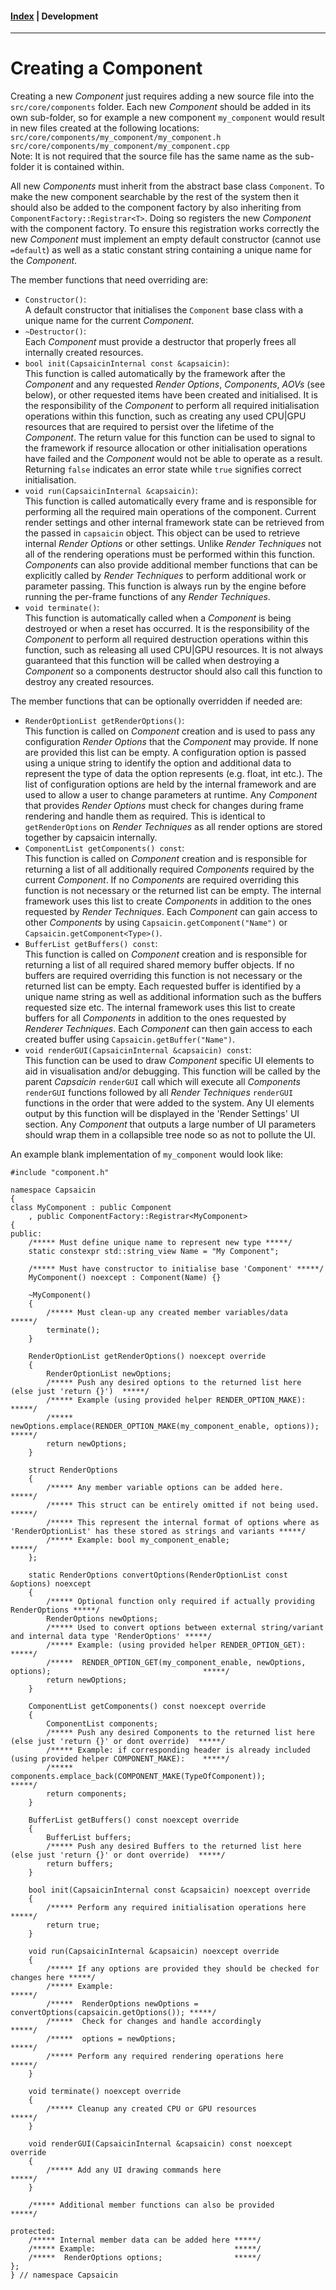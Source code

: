 #### [Index](../index.md) | Development

-----------------------

# Creating a Component

Creating a new *Component* just requires adding a new source file into the `src/core/components` folder.
Each new *Component* should be added in its own sub-folder, so for example a new component `my_component` would result in new files created at the following locations:\
`src/core/components/my_component/my_component.h`\
`src/core/components/my_component/my_component.cpp`\
Note: It is not required that the source file has the same name as the sub-folder it is contained within.

All new *Components* must inherit from the abstract base class `Component`. To make the new component searchable by the rest of the system then it should also be added to the component factory by also inheriting from `ComponentFactory::Registrar<T>`. Doing so registers the new *Component* with the component factory. To ensure this registration works correctly the new *Component* must implement an empty default constructor (cannot use `=default`) as well as a static constant string containing a unique name for the *Component*.

The member functions that need overriding are:
- `Constructor()`:\
 A default constructor that initialises the `Component` base class with a unique name for the current *Component*.
- `~Destructor()`:\
 Each *Component* must provide a destructor that properly frees all internally created resources.
- `bool init(CapsaicinInternal const &capsaicin)`:\
 This function is called automatically by the framework after the *Component* and any requested *Render Options*, *Components*, *AOVs* (see below), or other requested items have been created and initialised. It is the responsibility of the *Component* to perform all required initialisation operations within this function, such as creating any used CPU|GPU resources that are required to persist over the lifetime of the *Component*. The return value for this function can be used to signal to the framework if resource allocation or other initialisation operations have failed and the *Component* would not be able to operate as a result. Returning `false` indicates an error state while `true` signifies correct initialisation.
- `void run(CapsaicinInternal &capsaicin)`:\
 This function is called automatically every frame and is responsible for performing all the required main operations of the component. Current render settings and other internal framework state can be retrieved from the passed in `capsaicin` object. This object can be used to retrieve internal *Render Options* or other settings. Unlike *Render Techniques* not all of the rendering operations must be performed within this function. *Components* can also provide additional member functions that can be explicitly called by *Render Techniques* to perform additional work or parameter passing. This function is always run by the engine before running the per-frame functions of any *Render Techniques*.
- `void terminate()`:\
 This function is automatically called when a *Component* is being destroyed or when a reset has occurred. It is the responsibility of the *Component* to perform all required destruction operations within this function, such as releasing all used CPU|GPU resources. It is not always guaranteed that this function will be called when destroying a *Component* so a components destructor should also call this function to destroy any created resources.

The member functions that can be optionally overridden if needed are:
- `RenderOptionList getRenderOptions()`:\
 This function is called on *Component* creation and is used to pass any configuration *Render Options* that the *Component* may provide. If none are provided this list can be empty. A configuration option is passed using a unique string to identify the option and additional data to represent the type of data the option represents (e.g. float, int etc.). The list of configuration options are held by the internal framework and are used to allow a user to change parameters at runtime. Any *Component* that provides *Render Options* must check for changes during frame rendering and handle them as required. This is identical to `getRenderOptions` on *Render Techniques* as all render options are stored together by capsaicin internally.
- `ComponentList getComponents() const`:\
 This function is called on *Component* creation and is responsible for returning a list of all additionally required *Components* required by the current *Component*. If no *Components* are required overriding this function is not necessary or the returned list can be empty. The internal framework uses this list to create *Components* in addition to the ones requested by *Render Techniques*. Each *Component* can gain access to other *Components* by using `Capsaicin.getComponent("Name")` or `Capsaicin.getComponent<Type>()`.
- `BufferList getBuffers() const`:\
 This function is called on *Component* creation and is responsible for returning a list of all required shared memory buffer objects. If no buffers are required overriding this function is not necessary or the returned list can be empty. Each requested buffer is identified by a unique name string as well as additional information such as the buffers requested size etc. The internal framework uses this list to create buffers for all *Components* in addition to the ones requested by *Renderer Techniques*. Each *Component* can then gain access to each created buffer using `Capsaicin.getBuffer("Name")`.
- `void renderGUI(CapsaicinInternal &capsaicin) const`:\
 This function can be used to draw *Component* specific UI elements to aid in visualisation and/or debugging. This function will be called by the parent *Capsaicin* `renderGUI` call which will execute all *Components* `renderGUI` functions followed by all *Render Techniques* `renderGUI` functions in the order that were added to the system. Any UI elements output by this function will be displayed in the 'Render Settings' UI section. Any *Component* that outputs a large number of UI parameters should wrap them in a collapsible tree node so as not to pollute the UI.

An example blank implementation of `my_component` would look like:
```
#include "component.h"

namespace Capsaicin
{
class MyComponent : public Component
	, public ComponentFactory::Registrar<MyComponent>
{
public:
	/***** Must define unique name to represent new type *****/
    static constexpr std::string_view Name = "My Component";

	/***** Must have constructor to initialise base 'Component' *****/
    MyComponent() noexcept : Component(Name) {}

    ~MyComponent()
    {
        /***** Must clean-up any created member variables/data               *****/
		terminate();
    }

    RenderOptionList getRenderOptions() noexcept override
    {
        RenderOptionList newOptions;
        /***** Push any desired options to the returned list here (else just 'return {}')  *****/
        /***** Example (using provided helper RENDER_OPTION_MAKE):                         *****/
        /*****  newOptions.emplace(RENDER_OPTION_MAKE(my_component_enable, options));      *****/
        return newOptions;
    }

    struct RenderOptions
    {
        /***** Any member variable options can be added here.         *****/
        /***** This struct can be entirely omitted if not being used. *****/
        /***** This represent the internal format of options where as 'RenderOptionList' has these stored as strings and variants *****/
		/***** Example: bool my_component_enable;                     *****/
    };

    static RenderOptions convertOptions(RenderOptionList const &options) noexcept
    {
        /***** Optional function only required if actually providing RenderOptions *****/
        RenderOptions newOptions;
        /***** Used to convert options between external string/variant and internal data type 'RenderOptions' *****/
        /***** Example: (using provided helper RENDER_OPTION_GET):                                            *****/
        /*****  RENDER_OPTION_GET(my_component_enable, newOptions, options);                                  *****/
        return newOptions;
    }
	
	ComponentList getComponents() const noexcept override
	{
        ComponentList components;
        /***** Push any desired Components to the returned list here (else just 'return {}' or dont override)  *****/
        /***** Example: if corresponding header is already included (using provided helper COMPONENT_MAKE):    *****/
        /*****  components.emplace_back(COMPONENT_MAKE(TypeOfComponent));                                      *****/
        return components;
	}

    BufferList getBuffers() const noexcept override
    {
        BufferList buffers;
        /***** Push any desired Buffers to the returned list here (else just 'return {}' or dont override)  *****/
        return buffers;
    }
	
	bool init(CapsaicinInternal const &capsaicin) noexcept override
	{
        /***** Perform any required initialisation operations here          *****/
		return true;
	}

    void run(CapsaicinInternal &capsaicin) noexcept override
    {
		/***** If any options are provided they should be checked for changes here *****/
		/***** Example:                                                            *****/
		/*****  RenderOptions newOptions = convertOptions(capsaicin.getOptions()); *****/
        /*****  Check for changes and handle accordingly                           *****/
        /*****  options = newOptions;                                              *****/
        /***** Perform any required rendering operations here                      *****/
    }
	
	void terminate() noexcept override
	{
        /***** Cleanup any created CPU or GPU resources                     *****/
	}

	void renderGUI(CapsaicinInternal &capsaicin) const noexcept override
	{
        /***** Add any UI drawing commands here                             *****/
	}
	
    /***** Additional member functions can also be provided                 *****/

protected:
    /***** Internal member data can be added here *****/
    /***** Example:                               *****/
    /*****  RenderOptions options;                *****/
};
} // namespace Capsaicin
```